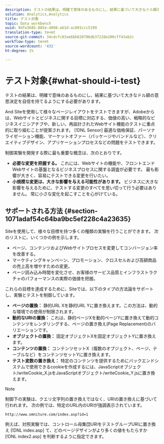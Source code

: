 ```yaml
---
description: テストの結果は、明確で意味のあるものにし、結果に基づいて大きなドル額の意思決定を自信を持てるようにする必要があります。
solution: Analytics,Analytics
title: テスト対象
topic: Data workbench
uuid: 9dfe3685-885e-4098-ab1d-ac891ccc5199
translation-type: tm+mt
source-git-commit: 34cdcfc83ae6bb620706db37228e200cff43ab2c
workflow-type: tm+mt
source-wordcount: '431'
ht-degree: 1%

---
```



# テスト対象{#what-should-i-test}

テストの結果は、明確で意味のあるものにし、結果に基づいて大きなドル額の意思決定を自信を持てるようにする必要があります。

And Siteを使用して様々なページレイアウトをテストできますが、Adobeからは、Webサイトとビジネスに関する目標に対応する、価値の高い、戦略的なビジネスイニシアチブや、新しい、再設計されたWebサイト機能のテストに重点的に取り組むことが提案されます。 [!DNL Sensor] 最適な価格保証、パーソナライゼーション機能、マーケットオファー（パッケージやバンドルなど）、クリエイティブデザイン、アプリケーションプロセスなどの問題をテストできます。

制御実験を開発する際に最も重要な概念は、次のとおりです。

* **必要な変更を把握する。** これには、Webサイトの機能や、フロントエンドWebサイトの基盤となるビジネスプロセスに関する調査が必要です。 最も影響が大きく、容易にテストできる変更を行いたい。
* **小規模な変更は、大きな影響を与える可能性があります。** ビジネスに大きな影響を与えるために、テストする変更のすべてを思い切って行う必要はありません。 常に小さな変化を起こすことを心がけている。

## サポートされる方法 {#section-1071adaf54c64ba9bc5ef228c4a23635}

Siteを使用して、様々な目標を持つ多くの種類の実験を行うことができます。 次のリストに、いくつかの例を示します。

* ページ、コンテンツおよびWebサイトプロセスを変更してコンバージョン率を改善する。
* マーケティングキャンペーン、プロモーション、クロスセルおよび高額商品の売上高を増やすための変更。
* ページ読み込み時間を変化させ、お客様のサービス品質とインフラストラクチャのパフォーマンスの実際の価値を把握。

これらの目標を達成するために、Siteでは、以下のタイプの方法論をサポートし、実験とテストを制御しています。

* **ページの置換：** 静的URL Xを静的URL Yに置き換えます。この方法は、動的な環境での使用が制限されます。
* **動的なURIの置換：** これは、静的ページXを動的ページYに置き換えて動的コンテンツをレンダリングする、ページの置き換え(Page Replacement)のバリエーションです。
* **オブジェクトの置換：** 固定オブジェクトXを固定オブジェクトYに置き換えます。
* **コンテンツの置換：** コンテンツセットX（複数のオブジェクト、ページ、テーブルなど）をコンテンツセットYに置き換えます。
* **テスト変数の置き換え：** 特定のコンテンツを提供するためにバックエンドシステムで使用できるcookieを作成するには、JavaScriptオブジェクト/writeCookie_X.jsをJavaScriptオブジェクト/writeCookie_Y.jsに置き換えます。

>[!NOTE]
>
>制御下の実験は、クエリ文字列の置き換えではなく、URIの置き換えに基づいて行われます。 次の例では、特定のURL内のURIが強調表示されています。
>
>`http://www.omniture.com/index.asp?id=1`
>
>例えば、対照実験では、コントロール母集団URIをテストグループURIに置き換え [!DNL index.asp] て、どのページデザインがより多くの値をもたらすか [!DNL index2.asp] を判断するように指定できます。
